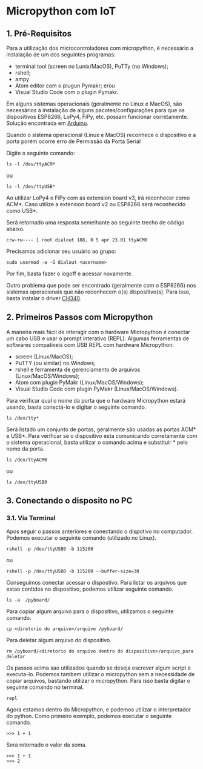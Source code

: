# Micropython com IoT

  
## 1. Pré-Requisitos

Para a utilização dos microcontroladores com micropython, é necessário a instalação de um dos seguintes programas:
  - terminal tool (screen no Lunix/MacOS), PuTTy (no Windows);
  - rshell;
  - ampy
  - Atom editor com o plugun Pymakr; e/ou
  - Visual Studio Code com o plugin Pymakr.

Em alguns sistemas operacionais (geralmente no Linux e MacOS), são necessários a instalação de alguns pacotes/configurações para que os dispositivos ESP8266, LoPy4, FiPy, etc. possam funcionar corretamente. Solução encontrada em [Arduino](https://www.arduino.cc/en/guide/linux).

Quando o sistema operacional (Linux e MacOS) reconhece o dispositivo e a porta porém ocorre erro de Permissão da Porta Serial

Digite o seguinte comando:
```
ls -l /dev/ttyACM*
```
ou 
```
ls -l /dev/ttyUSB*
```

Ao utilizar LoPy4 e FiPy com as extension board v3, irá reconhecer como ACM*. Caso utilize a extension board v2 ou ESP8266 será reconhecido como USB*.

Será retornado uma resposta semelhante ao seguinte trecho de código abaixo.
```
crw-rw---- 1 root dialout 188, 0 5 apr 23.01 ttyACM0
```
Precisamos adicionar seu usuário ao grupo:
```
sudo usermod -a -G dialout <username> 
```
Por fim, basta fazer o logoff e acessar novamente.

Outro problema que pode ser encontrado (geralmente com o ESP8266) nos sistemas operacionais que não reconhecem o(s) dispositivo(s). Para isso, basta instalar o driver [CH340](https://sparks.gogo.co.nz/ch340.html).

## 2. Primeiros Passos com Micropython

A maneira mais fácil de interagir com o hardware Micropython é conectar um cabo USB e usar o prompt interativo (REPL). Algumas ferramentas de softwares compatíveis com USB REPL com hardware Micropython:
  - screen (Linux/MacOS);
  - PuTTY (ou similar) no Windows;
  - rshell e ferramenta de gerenciamento de arquivos (Linux/MacOS/Windows);
  - Atom com plugin PyMakr (Linux/MacOS/Windows);
  - Visual Studio Code com plugin PyMakr (Linux/MacOS/Windows).

Para verificar qual o nome da porta que o hardware Micropython estará usando, basta conectá-lo e digitar o seguinte comando.
```
ls /dev/tty*
```
Será listado um conjunto de portas, geralmente são usadas as portas ACM* e USB*. Para verificar se o dispositivo esta comunicando corretamente com o sistema operacional, basta utilizar o comando acima e substituir * pelo nome da porta. 
```
ls /dev/ttyACM0
```
ou 
```
ls /dev/ttyUSB0
```

## 3. Conectando o disposito no PC

### 3.1. Via Terminal

Apos seguir o passos anteriores e conectando o dispotivo no computador. Podemos executar o seguinte comando (utilizado no Linux).
```
rshell -p /dev/ttyUSB0 -b 115200
```
ou
```
rshell -p /dev/ttyUSB0 -b 115200 --buffer-size=30
```
Conseguimos conectar acessar o dispostivo. Para listar os arquivos que estao contidos no dispositivo, podemos utilizar seguinte comando.
```
ls -a  /pyboard/
```
Para copiar algum arquivo para o dispositivo, utilizamos o seguinte comando.
```
cp <diretorio do arquivo>/arquivo /pyboard/
```
Para deletar algum arquivo do dispositivo.
```
rm /pyboard/<diretorio do arquivo dentro do dispositivo>/arquivo_para deletar
```

Os passos acima sao utilizados quando se deseja escrever algum script e executa-lo. Podemos tambem utilizar o micropython sem a necessidade de copiar arquivos, bastando utilizar o micropython. Para isso basta digitar o seguinte comando no terminal.
```
repl
```

Agora estamos dentro do Micropython, e podemos utilizar o interpretador do python. Como primeiro exemplo, podemos executar o seguinte comando.
```
>>> 1 + 1
```
Sera retornado o valor da soma.
```
>>> 1 + 1
>>> 2
```


